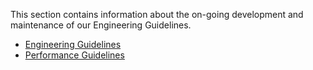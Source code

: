 This section contains information about the on-going development and maintenance of our Engineering Guidelines.

* [Engineering Guidelines](ENGINEERING.md)
* [Performance Guidelines](PERFORMANCE.md)